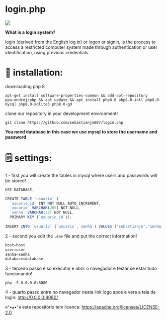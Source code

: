# login.php

![](https://raw.githubusercontent.com/sebastianjn007/host/main/imagens/login321.png)

**What is a login system?**

login (derived from the English log in) or logon or signin, is the process to access a restricted computer system made through authentication or user identification, using previous credentials.

# 📝 installation:

downloading php 8

```
apt-get install software-properties-common && add-apt-repository ppa:ondrej/php && apt update && apt install php8.0 php8.0-intl php8.0-mysql php8.0-sqlite3 php8.0-gd
```

clone our repository in your development environment!

```
git clone https://github.com/sebastianjn007/login.php
```


**You need database in this case we use mysql to store the username and password**


# 🗒 settings:

1 - first you will create the tables in mysql where users and passwords will be stored!

```js
USE DATABASE;

CREATE TABLE `usuario` (
  `usuario_id` INT NOT NULL AUTO_INCREMENT,
  `usuario` VARCHAR(200) NOT NULL,
  `senha` VARCHAR(32) NOT NULL,
  PRIMARY KEY (`usuario_id`));
  
INSERT INTO `usuario` (`usuario`,`senha`) VALUES ('sebastianjn','senha123');
```

2 - second you edit the ```.env``` file and put the correct information! 

```js
host=host
user=user
senha=senha
database=database
```

3 - terceiro passo é so executar e abrir o navegador e testar se estar tudo funcionando!

```
php -S 0.0.0.0:8080
```

4 - quarto passo entre no navegador neste link logo apos e vera a tela de login: http://0.0.0.0:8080/


ฅ^•ﻌ•^ฅ este repositório tem licenca: https://apache.org/licenses/LICENSE-2.0
